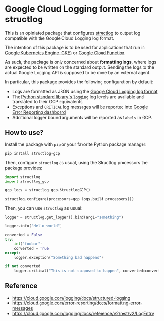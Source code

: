 # Google Cloud Logging formatter for structlog

This is an opiniated package that configures [structlog](https://structlog.org/)
to output log compatible with the [Google Cloud Logging log
format](https://cloud.google.com/logging/docs/structured-logging).

The intention of this package is to be used for applications that run in [Google
Kubernetes Engine (GKE)](https://cloud.google.com/kubernetes-engine/) or [Google
Cloud Function](https://cloud.google.com/functions/).

As such, the package is only concerned about **formatting logs**, where logs are
expected to be written on the standard output. Sending the logs to the actual
Google Logging API is supposed to be done by an external agent.


In particular, this package provides the following configuration by default:

* Logs are formatted as JSON using the [Google Cloud Logging log
  format](https://cloud.google.com/logging/docs/structured-logging)
* The [Python standard library's
  `logging`](https://docs.python.org/3/library/logging.html) log levels are
  available and translated to their GCP equivalents.
* Exceptions and `CRITICAL` log messages will be reported into [Google Error
  Reporting dashboard](https://cloud.google.com/error-reporting/)
* Additional logger bound arguments will be reported as `labels` in GCP.


## How to use?

Install the package with `pip` or your favorite Python package manager:

```sh
pip install structlog-gcp
```

Then, configure `structlog` as usual, using the Structlog processors the package
provides:

```python
import structlog
import structlog_gcp

gcp_logs = structlog_gcp.StructlogGCP()

structlog.configure(processors=gcp_logs.build_processors())
```

Then, you can use `structlog` as usual:

```python
logger = structlog.get_logger().bind(arg1="something")

logger.info("Hello world")

converted = False
try:
    int("foobar")
    converted = True
except:
    logger.exception("Something bad happens")

if not converted:
    logger.critical("This is not supposed to happen", converted=converted)
```



## Reference

* https://cloud.google.com/logging/docs/structured-logging
* https://cloud.google.com/error-reporting/docs/formatting-error-messages
* https://cloud.google.com/logging/docs/reference/v2/rest/v2/LogEntry
